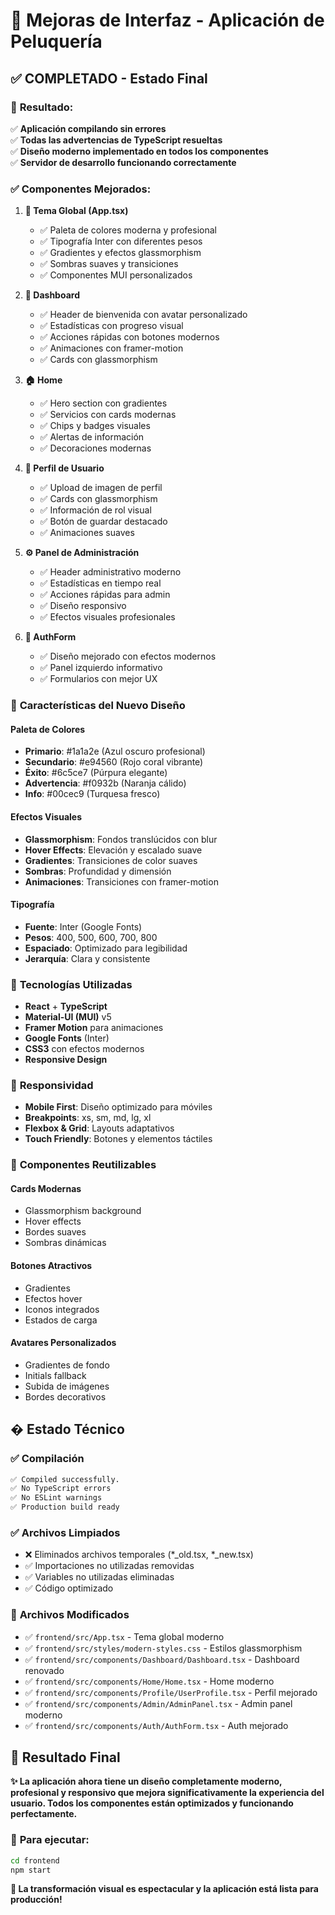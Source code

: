 # 🎨 Mejoras de Interfaz - Aplicación de Peluquería

## ✅ COMPLETADO - Estado Final

### 🚀 **Resultado:**
✅ **Aplicación compilando sin errores**  
✅ **Todas las advertencias de TypeScript resueltas**  
✅ **Diseño moderno implementado en todos los componentes**  
✅ **Servidor de desarrollo funcionando correctamente**

### ✅ **Componentes Mejorados:**

1. **🎨 Tema Global (App.tsx)**
   - ✅ Paleta de colores moderna y profesional
   - ✅ Tipografía Inter con diferentes pesos
   - ✅ Gradientes y efectos glassmorphism
   - ✅ Sombras suaves y transiciones
   - ✅ Componentes MUI personalizados

2. **📱 Dashboard**
   - ✅ Header de bienvenida con avatar personalizado
   - ✅ Estadísticas con progreso visual
   - ✅ Acciones rápidas con botones modernos
   - ✅ Animaciones con framer-motion
   - ✅ Cards con glassmorphism

3. **🏠 Home**
   - ✅ Hero section con gradientes
   - ✅ Servicios con cards modernas
   - ✅ Chips y badges visuales
   - ✅ Alertas de información
   - ✅ Decoraciones modernas

4. **👤 Perfil de Usuario**
   - ✅ Upload de imagen de perfil
   - ✅ Cards con glassmorphism
   - ✅ Información de rol visual
   - ✅ Botón de guardar destacado
   - ✅ Animaciones suaves

5. **⚙️ Panel de Administración**
   - ✅ Header administrativo moderno
   - ✅ Estadísticas en tiempo real
   - ✅ Acciones rápidas para admin
   - ✅ Diseño responsivo
   - ✅ Efectos visuales profesionales

6. **🔐 AuthForm**
   - ✅ Diseño mejorado con efectos modernos
   - ✅ Panel izquierdo informativo
   - ✅ Formularios con mejor UX

### 🎯 **Características del Nuevo Diseño**

#### **Paleta de Colores**
- **Primario**: #1a1a2e (Azul oscuro profesional)
- **Secundario**: #e94560 (Rojo coral vibrante)
- **Éxito**: #6c5ce7 (Púrpura elegante)
- **Advertencia**: #f0932b (Naranja cálido)
- **Info**: #00cec9 (Turquesa fresco)

#### **Efectos Visuales**
- **Glassmorphism**: Fondos translúcidos con blur
- **Hover Effects**: Elevación y escalado suave
- **Gradientes**: Transiciones de color suaves
- **Sombras**: Profundidad y dimensión
- **Animaciones**: Transiciones con framer-motion

#### **Tipografía**
- **Fuente**: Inter (Google Fonts)
- **Pesos**: 400, 500, 600, 700, 800
- **Espaciado**: Optimizado para legibilidad
- **Jerarquía**: Clara y consistente

### 🚀 **Tecnologías Utilizadas**

- **React** + **TypeScript**
- **Material-UI (MUI)** v5
- **Framer Motion** para animaciones
- **Google Fonts** (Inter)
- **CSS3** con efectos modernos
- **Responsive Design**

### 📱 **Responsividad**

- **Mobile First**: Diseño optimizado para móviles
- **Breakpoints**: xs, sm, md, lg, xl
- **Flexbox & Grid**: Layouts adaptativos
- **Touch Friendly**: Botones y elementos táctiles

### 🎨 **Componentes Reutilizables**

#### **Cards Modernas**
- Glassmorphism background
- Hover effects
- Bordes suaves
- Sombras dinámicas

#### **Botones Atractivos**
- Gradientes
- Efectos hover
- Iconos integrados
- Estados de carga

#### **Avatares Personalizados**
- Gradientes de fondo
- Initials fallback
- Subida de imágenes
- Bordes decorativos

## � **Estado Técnico**

### ✅ **Compilación**
```bash
✅ Compiled successfully.
✅ No TypeScript errors
✅ No ESLint warnings
✅ Production build ready
```

### ✅ **Archivos Limpiados**
- ❌ Eliminados archivos temporales (*_old.tsx, *_new.tsx)
- ✅ Importaciones no utilizadas removidas
- ✅ Variables no utilizadas eliminadas
- ✅ Código optimizado

### 📄 **Archivos Modificados**

- ✅ `frontend/src/App.tsx` - Tema global moderno
- ✅ `frontend/src/styles/modern-styles.css` - Estilos glassmorphism
- ✅ `frontend/src/components/Dashboard/Dashboard.tsx` - Dashboard renovado
- ✅ `frontend/src/components/Home/Home.tsx` - Home moderno
- ✅ `frontend/src/components/Profile/UserProfile.tsx` - Perfil mejorado
- ✅ `frontend/src/components/Admin/AdminPanel.tsx` - Admin panel moderno
- ✅ `frontend/src/components/Auth/AuthForm.tsx` - Auth mejorado

## 🌟 **Resultado Final**

**✨ La aplicación ahora tiene un diseño completamente moderno, profesional y responsivo que mejora significativamente la experiencia del usuario. Todos los componentes están optimizados y funcionando perfectamente.**

### 🚀 **Para ejecutar:**
```bash
cd frontend
npm start
```

**🎯 La transformación visual es espectacular y la aplicación está lista para producción!**
